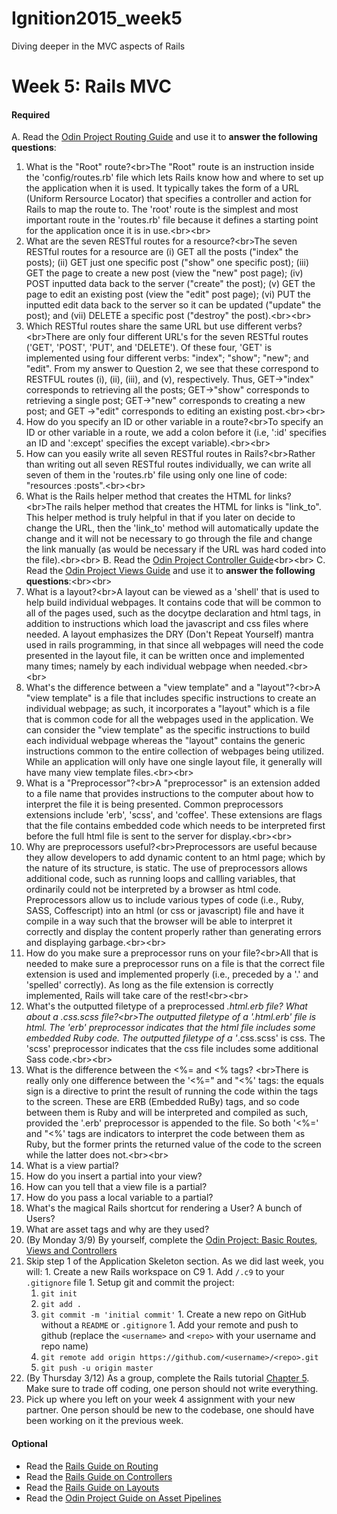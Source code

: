 # Ignition2015_week5
Diving deeper in the MVC aspects of Rails

# Week 5: Rails MVC

#### Required 
A. Read the [Odin Project Routing Guide](http://www.theodinproject.com/ruby-on-rails/routing) and use it to <strong>answer the following questions</strong>:
  1. What is the "Root" route?<br\>The "Root" route is an instruction inside the 'config/routes.rb' file which lets Rails know how and where to set up the application when it is used.  It typically takes the form of a URL (Uniform Rersource Locator) that specifies a controller and action for Rails to map the route to.  The 'root' route is the simplest and most important route in the 'routes.rb' file because it defines a starting point for the application once it is in use.<br\><br\>
  2. What are the seven RESTful routes for a resource?<br\>The seven RESTful routes for a resource are (i) GET all the posts ("index" the posts); (ii) GET just one specific post ("show" one specific post); (iii) GET the page to create a new post (view the "new" post page); (iv) POST inputted data back to the server ("create" the post); (v) GET the page to edit an existing post (view the "edit" post page); (vi) PUT the inputted edit data back to the server so it can be updated ("update" the post); and (vii) DELETE a specific post ("destroy" the post).<br\><br\>
  3. Which RESTful routes share the same URL but use different verbs?<br\>There are only four different URL's for the seven RESTful routes ('GET', 'POST', 'PUT', and 'DELETE').  Of these four, 'GET' is implemented using four different verbs: "index"; "show"; "new"; and "edit".  From my answer to Question 2, we see that these correspond to RESTFUL routes (i), (ii), (iii), and (v), respectively.  Thus, GET->"index" corresponds to retrieving all the posts; GET->"show" corresponds to retrieving a single post; GET->"new" corresponds to creating a new post; and GET ->"edit" corresponds to editing an existing post.<br\><br\>
  4. How do you specify an ID or other variable in a route?<br\>To specify an ID or other variable in a route, we add a colon before it (i.e, ':id' specifies an ID and ':except' specifies the except variable).<br\><br\>
  5. How can you easily write all seven RESTful routes in Rails?<br\>Rather than writing out all seven RESTful routes individually, we can write all seven of them in the 'routes.rb' file using only one line of code: "resources :posts".<br\><br\>
  6. What is the Rails helper method that creates the HTML for links?<br\>The rails helper method that creates the HTML for links is "link_to".  This helper method is truly helpful in that if you later on decide to change the URL, then the 'link_to' method will automatically update the change and it will not be necessary to go through the file and change the link manually (as would be necessary if the URL was hard coded into the file).<br\><br\>
B. Read the [Odin Project Controller Guide](http://www.theodinproject.com/ruby-on-rails/controllers)<br\><br\>
C. Read the [Odin Project Views Guide](http://www.theodinproject.com/ruby-on-rails/views) and use it to <strong>answer the following questions</strong>:<br\><br\>
  7. What is a layout?<br\>A layout can be viewed as a 'shell' that is used to help build individual webpages.  It contains code that will be common to all of the pages used, such as the docytpe declaration and html tags, in addition to instructions which load the javascript and css files where needed.  A layout emphasizes the DRY (Don't Repeat Yourself) mantra used in rails programming, in that since all webpages will need the code presented in the layout file, it can be written once and implemented many times; namely by each individual webpage when needed.<br\><br\>
  8. What's the difference between a "view template" and a "layout"?<br\>A "view template" is a file that includes specific instructions to create an individual webpage; as such, it incorporates a "layout" which is a file that is common code for all the webpages used in the application.  We can consider the "view template" as the specific instructions to build each individual webpage whereas the "layout" contains the generic instructions common to the entire collection of webpages being utilized.  While an application will only have one single layout file, it generally will have many view template files.<br\><br\> 
  9. What is a "Preprocessor"?<br\>A "preprocessor" is an extension added to a file name that provides instructions to the computer about how to interpret the file it is being presented.  Common preprocessors extensions include 'erb', 'scss', and 'coffee'.  These extensions are flags that the file contains embedded code which needs to be interpreted first before the full html file is sent to the server for display.<br\><br\>    
  10. Why are preprocessors useful?<br\>Preprocessors are useful because they allow developers to add dynamic content to an html page; which by the nature of its structure, is static.  The use of preprocessors allows additional code, such as running loops and callling variables, that ordinarily could not be interpreted by a browser as html code.  Preprocessors allow us to include various types of code (i.e., Ruby, SASS, Coffescript) into an html (or css or javascript) file and have it compile in a way such that the browser will be able to interpret it correctly and display the content properly rather than generating errors and displaying garbage.<br\><br\>   
  11. How do you make sure a preprocessor runs on your file?<br\>All that is needed to make sure a preprocessor runs on a file is that the correct file extension is used and implemented properly (i.e., preceded by a '.' and 'spelled' correctly).  As long as the file extension is correctly implemented, Rails will take care of the rest!<br\><br\>
  12. What's the outputted filetype of a preprocessed *.html.erb file? What about a *.css.scss file?<br\>The outputted filetype of a '*.html.erb' file is html.  The 'erb' preprocessor indicates that the html file includes some embedded Ruby code.  The outputted filetype of a '*.css.scss' is css.  The 'scss' preprocessor indicates that the css file includes some additional Sass code.<br\><br\> 
  13. What is the difference between the <%= and <% tags? <br\>There is really only one difference between the '<%=" and "<%' tags: the equals sign is a directive to print the result of running the code within the tags to the screen.  These are ERB (Embedded RuBy) tags, and so code between them is Ruby and will be interpreted and compiled as such, provided the '.erb' preprocessor is appended to the file.  So both '<%=' and "<%' tags are indicators to interpret the code between them as Ruby, but the former prints the returned value of the code to the screen while the latter does not.<br\><br\>
  14. What is a view partial?
  15. How do you insert a partial into your view?
  16. How can you tell that a view file is a partial?
  17. How do you pass a local variable to a partial?
  18. What's the magical Rails shortcut for rendering a User? A bunch of Users?
  19. What are asset tags and why are they used?
1. (By Monday 3/9) By yourself, complete the [Odin Project: Basic Routes, Views and Controllers](http://www.theodinproject.com/ruby-on-rails/basic-routes-views-and-controllers)
  1. Skip step 1 of the Application Skeleton section.  As we did last week, you will:
    1. Create a new Rails workspace on C9
    1. Add `/.c9` to your `.gitignore` file
    1. Setup git and commit the project:
      1. `git init`
      2. `git add .`
      3. `git commit -m 'initial commit'`
    1. Create a new repo on GitHub without a `README` or `.gitignore`
    1. Add your remote and push to github (replace the `<username>` and `<repo>` with your username and repo name)
      1. `git remote add origin https://github.com/<username>/<repo>.git`
      2. `git push -u origin master`
1. (By Thursday 3/12) As a group, complete the Rails tutorial [Chapter 5](https://www.railstutorial.org/book/filling_in_the_layout#top). Make sure to trade off coding, one person should not write everything.  
  1. Pick up where you left on your week 4 assignment with your new partner.  One person should be new to the codebase, one should have been working on it the previous week.

#### Optional
- Read the [Rails Guide on Routing](http://guides.rubyonrails.org/routing.html)
- Read the [Rails Guide on Controllers](http://guides.rubyonrails.org/action_controller_overview.html)
- Read the [Rails Guide on Layouts](http://guides.rubyonrails.org/layouts_and_rendering.html)
- Read the [Odin Project Guide on Asset Pipelines](http://www.theodinproject.com/ruby-on-rails/the-asset-pipeline)
